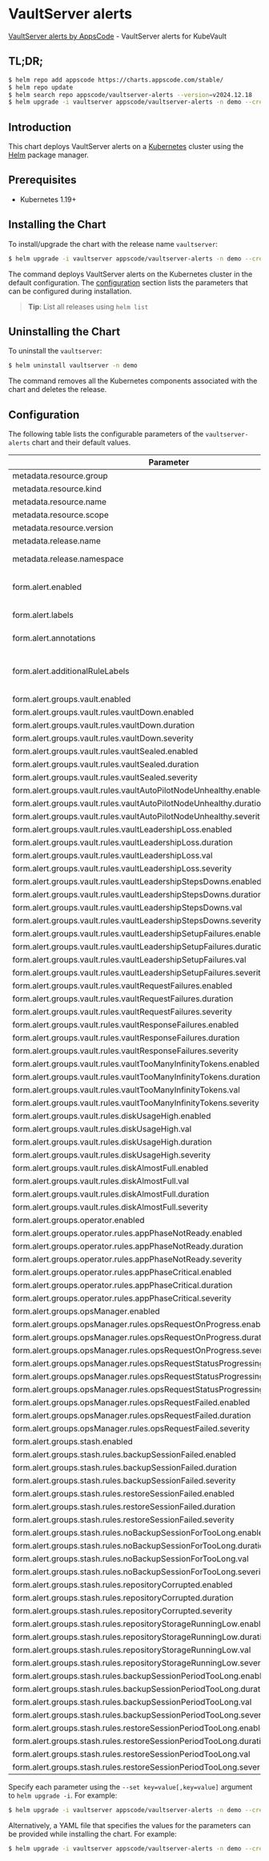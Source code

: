 # VaultServer alerts

[VaultServer alerts by AppsCode](https://github.com/appscode/alerts) - VaultServer alerts for KubeVault

## TL;DR;

```bash
$ helm repo add appscode https://charts.appscode.com/stable/
$ helm repo update
$ helm search repo appscode/vaultserver-alerts --version=v2024.12.18
$ helm upgrade -i vaultserver appscode/vaultserver-alerts -n demo --create-namespace --version=v2024.12.18
```

## Introduction

This chart deploys VaultServer alerts on a [Kubernetes](http://kubernetes.io) cluster using the [Helm](https://helm.sh) package manager.

## Prerequisites

- Kubernetes 1.19+

## Installing the Chart

To install/upgrade the chart with the release name `vaultserver`:

```bash
$ helm upgrade -i vaultserver appscode/vaultserver-alerts -n demo --create-namespace --version=v2024.12.18
```

The command deploys VaultServer alerts on the Kubernetes cluster in the default configuration. The [configuration](#configuration) section lists the parameters that can be configured during installation.

> **Tip**: List all releases using `helm list`

## Uninstalling the Chart

To uninstall the `vaultserver`:

```bash
$ helm uninstall vaultserver -n demo
```

The command removes all the Kubernetes components associated with the chart and deletes the release.

## Configuration

The following table lists the configurable parameters of the `vaultserver-alerts` chart and their default values.

|                                   Parameter                                   |                  Description                  |                Default                |
|-------------------------------------------------------------------------------|-----------------------------------------------|---------------------------------------|
| metadata.resource.group                                                       |                                               | <code>kubevault.com</code>            |
| metadata.resource.kind                                                        |                                               | <code>VaultServer</code>              |
| metadata.resource.name                                                        |                                               | <code>vaultserver</code>              |
| metadata.resource.scope                                                       |                                               | <code>Namespaced</code>               |
| metadata.resource.version                                                     |                                               | <code>v1alpha2</code>                 |
| metadata.release.name                                                         | Release name                                  | <code>""</code>                       |
| metadata.release.namespace                                                    | Release namespace                             | <code>""</code>                       |
| form.alert.enabled                                                            | # Enable PrometheusRule alerts                | <code>warning</code>                  |
| form.alert.labels                                                             | # Labels for default rules                    | <code>{"release":"prometheus"}</code> |
| form.alert.annotations                                                        | # Annotations for default rules               | <code>{}</code>                       |
| form.alert.additionalRuleLabels                                               | # Additional labels for PrometheusRule alerts | <code>{}</code>                       |
| form.alert.groups.vault.enabled                                               |                                               | <code>warning</code>                  |
| form.alert.groups.vault.rules.vaultDown.enabled                               |                                               | <code>true</code>                     |
| form.alert.groups.vault.rules.vaultDown.duration                              |                                               | <code>"0m"</code>                     |
| form.alert.groups.vault.rules.vaultDown.severity                              |                                               | <code>critical</code>                 |
| form.alert.groups.vault.rules.vaultSealed.enabled                             |                                               | <code>true</code>                     |
| form.alert.groups.vault.rules.vaultSealed.duration                            |                                               | <code>"0m"</code>                     |
| form.alert.groups.vault.rules.vaultSealed.severity                            |                                               | <code>critical</code>                 |
| form.alert.groups.vault.rules.vaultAutoPilotNodeUnhealthy.enabled             |                                               | <code>true</code>                     |
| form.alert.groups.vault.rules.vaultAutoPilotNodeUnhealthy.duration            |                                               | <code>"1m"</code>                     |
| form.alert.groups.vault.rules.vaultAutoPilotNodeUnhealthy.severity            |                                               | <code>critical</code>                 |
| form.alert.groups.vault.rules.vaultLeadershipLoss.enabled                     |                                               | <code>true</code>                     |
| form.alert.groups.vault.rules.vaultLeadershipLoss.duration                    |                                               | <code>"1m"</code>                     |
| form.alert.groups.vault.rules.vaultLeadershipLoss.val                         |                                               | <code>5</code>                        |
| form.alert.groups.vault.rules.vaultLeadershipLoss.severity                    |                                               | <code>critical</code>                 |
| form.alert.groups.vault.rules.vaultLeadershipStepsDowns.enabled               |                                               | <code>true</code>                     |
| form.alert.groups.vault.rules.vaultLeadershipStepsDowns.duration              |                                               | <code>"1m"</code>                     |
| form.alert.groups.vault.rules.vaultLeadershipStepsDowns.val                   |                                               | <code>5</code>                        |
| form.alert.groups.vault.rules.vaultLeadershipStepsDowns.severity              |                                               | <code>critical</code>                 |
| form.alert.groups.vault.rules.vaultLeadershipSetupFailures.enabled            |                                               | <code>true</code>                     |
| form.alert.groups.vault.rules.vaultLeadershipSetupFailures.duration           |                                               | <code>"1m"</code>                     |
| form.alert.groups.vault.rules.vaultLeadershipSetupFailures.val                |                                               | <code>5</code>                        |
| form.alert.groups.vault.rules.vaultLeadershipSetupFailures.severity           |                                               | <code>critical</code>                 |
| form.alert.groups.vault.rules.vaultRequestFailures.enabled                    |                                               | <code>true</code>                     |
| form.alert.groups.vault.rules.vaultRequestFailures.duration                   |                                               | <code>"15m"</code>                    |
| form.alert.groups.vault.rules.vaultRequestFailures.severity                   |                                               | <code>critical</code>                 |
| form.alert.groups.vault.rules.vaultResponseFailures.enabled                   |                                               | <code>true</code>                     |
| form.alert.groups.vault.rules.vaultResponseFailures.duration                  |                                               | <code>"15m"</code>                    |
| form.alert.groups.vault.rules.vaultResponseFailures.severity                  |                                               | <code>critical</code>                 |
| form.alert.groups.vault.rules.vaultTooManyInfinityTokens.enabled              |                                               | <code>true</code>                     |
| form.alert.groups.vault.rules.vaultTooManyInfinityTokens.duration             |                                               | <code>"5m"</code>                     |
| form.alert.groups.vault.rules.vaultTooManyInfinityTokens.val                  |                                               | <code>3</code>                        |
| form.alert.groups.vault.rules.vaultTooManyInfinityTokens.severity             |                                               | <code>warning</code>                  |
| form.alert.groups.vault.rules.diskUsageHigh.enabled                           |                                               | <code>true</code>                     |
| form.alert.groups.vault.rules.diskUsageHigh.val                               |                                               | <code>80</code>                       |
| form.alert.groups.vault.rules.diskUsageHigh.duration                          |                                               | <code>"1m"</code>                     |
| form.alert.groups.vault.rules.diskUsageHigh.severity                          |                                               | <code>warning</code>                  |
| form.alert.groups.vault.rules.diskAlmostFull.enabled                          |                                               | <code>true</code>                     |
| form.alert.groups.vault.rules.diskAlmostFull.val                              |                                               | <code>95</code>                       |
| form.alert.groups.vault.rules.diskAlmostFull.duration                         |                                               | <code>"1m"</code>                     |
| form.alert.groups.vault.rules.diskAlmostFull.severity                         |                                               | <code>critical</code>                 |
| form.alert.groups.operator.enabled                                            |                                               | <code>warning</code>                  |
| form.alert.groups.operator.rules.appPhaseNotReady.enabled                     |                                               | <code>true</code>                     |
| form.alert.groups.operator.rules.appPhaseNotReady.duration                    |                                               | <code>"5m"</code>                     |
| form.alert.groups.operator.rules.appPhaseNotReady.severity                    |                                               | <code>critical</code>                 |
| form.alert.groups.operator.rules.appPhaseCritical.enabled                     |                                               | <code>true</code>                     |
| form.alert.groups.operator.rules.appPhaseCritical.duration                    |                                               | <code>"15m"</code>                    |
| form.alert.groups.operator.rules.appPhaseCritical.severity                    |                                               | <code>warning</code>                  |
| form.alert.groups.opsManager.enabled                                          |                                               | <code>warning</code>                  |
| form.alert.groups.opsManager.rules.opsRequestOnProgress.enabled               |                                               | <code>true</code>                     |
| form.alert.groups.opsManager.rules.opsRequestOnProgress.duration              |                                               | <code>"0m"</code>                     |
| form.alert.groups.opsManager.rules.opsRequestOnProgress.severity              |                                               | <code>info</code>                     |
| form.alert.groups.opsManager.rules.opsRequestStatusProgressingToLong.enabled  |                                               | <code>true</code>                     |
| form.alert.groups.opsManager.rules.opsRequestStatusProgressingToLong.duration |                                               | <code>"30m"</code>                    |
| form.alert.groups.opsManager.rules.opsRequestStatusProgressingToLong.severity |                                               | <code>critical</code>                 |
| form.alert.groups.opsManager.rules.opsRequestFailed.enabled                   |                                               | <code>true</code>                     |
| form.alert.groups.opsManager.rules.opsRequestFailed.duration                  |                                               | <code>"0m"</code>                     |
| form.alert.groups.opsManager.rules.opsRequestFailed.severity                  |                                               | <code>critical</code>                 |
| form.alert.groups.stash.enabled                                               |                                               | <code>warning</code>                  |
| form.alert.groups.stash.rules.backupSessionFailed.enabled                     |                                               | <code>true</code>                     |
| form.alert.groups.stash.rules.backupSessionFailed.duration                    |                                               | <code>"0m"</code>                     |
| form.alert.groups.stash.rules.backupSessionFailed.severity                    |                                               | <code>critical</code>                 |
| form.alert.groups.stash.rules.restoreSessionFailed.enabled                    |                                               | <code>true</code>                     |
| form.alert.groups.stash.rules.restoreSessionFailed.duration                   |                                               | <code>"0m"</code>                     |
| form.alert.groups.stash.rules.restoreSessionFailed.severity                   |                                               | <code>critical</code>                 |
| form.alert.groups.stash.rules.noBackupSessionForTooLong.enabled               |                                               | <code>true</code>                     |
| form.alert.groups.stash.rules.noBackupSessionForTooLong.duration              |                                               | <code>"0m"</code>                     |
| form.alert.groups.stash.rules.noBackupSessionForTooLong.val                   |                                               | <code>18000</code>                    |
| form.alert.groups.stash.rules.noBackupSessionForTooLong.severity              |                                               | <code>warning</code>                  |
| form.alert.groups.stash.rules.repositoryCorrupted.enabled                     |                                               | <code>true</code>                     |
| form.alert.groups.stash.rules.repositoryCorrupted.duration                    |                                               | <code>"5m"</code>                     |
| form.alert.groups.stash.rules.repositoryCorrupted.severity                    |                                               | <code>critical</code>                 |
| form.alert.groups.stash.rules.repositoryStorageRunningLow.enabled             |                                               | <code>true</code>                     |
| form.alert.groups.stash.rules.repositoryStorageRunningLow.duration            |                                               | <code>"5m"</code>                     |
| form.alert.groups.stash.rules.repositoryStorageRunningLow.val                 |                                               | <code>10737418240 # 10GB</code>       |
| form.alert.groups.stash.rules.repositoryStorageRunningLow.severity            |                                               | <code>warning</code>                  |
| form.alert.groups.stash.rules.backupSessionPeriodTooLong.enabled              |                                               | <code>true</code>                     |
| form.alert.groups.stash.rules.backupSessionPeriodTooLong.duration             |                                               | <code>"0m"</code>                     |
| form.alert.groups.stash.rules.backupSessionPeriodTooLong.val                  |                                               | <code>1800 # 30 minute</code>         |
| form.alert.groups.stash.rules.backupSessionPeriodTooLong.severity             |                                               | <code>warning</code>                  |
| form.alert.groups.stash.rules.restoreSessionPeriodTooLong.enabled             |                                               | <code>true</code>                     |
| form.alert.groups.stash.rules.restoreSessionPeriodTooLong.duration            |                                               | <code>"0m"</code>                     |
| form.alert.groups.stash.rules.restoreSessionPeriodTooLong.val                 |                                               | <code>1800 # 30 minute</code>         |
| form.alert.groups.stash.rules.restoreSessionPeriodTooLong.severity            |                                               | <code>warning</code>                  |


Specify each parameter using the `--set key=value[,key=value]` argument to `helm upgrade -i`. For example:

```bash
$ helm upgrade -i vaultserver appscode/vaultserver-alerts -n demo --create-namespace --version=v2024.12.18 --set metadata.resource.group=kubevault.com
```

Alternatively, a YAML file that specifies the values for the parameters can be provided while
installing the chart. For example:

```bash
$ helm upgrade -i vaultserver appscode/vaultserver-alerts -n demo --create-namespace --version=v2024.12.18 --values values.yaml
```

